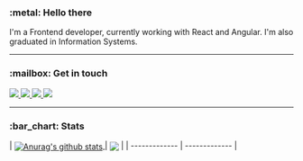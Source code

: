 <h3>:metal: Hello there</h3>
<p>
  I'm a Frontend developer, currently working with React and Angular. I'm also graduated in Information Systems.
</p>

<!-- - 🌱 I’m currently learning some things about Machine Learning, so maybe in the future I can try new things... -->
<hr>

<h3>:mailbox: Get in touch</h3>
<p>
  <a href="mailto:malheiroanderson97@gmail.com">
    <img src="https://img.shields.io/badge/Gmail-D14836?style=for-the-badge&logo=gmail&logoColor=white" />
  </a>

  <a href="https://www.linkedin.com/in/andersonmalheiro">
    <img src="https://img.shields.io/badge/LinkedIn-0077B5?style=for-the-badge&logo=linkedin&logoColor=white" />
  </a>
  
  <a href="https://twitter.com/a_malheiro97">
    <img src="https://img.shields.io/badge/twitter-%231DA1F2.svg?&style=for-the-badge&logo=twitter&logoColor=white" />
  </a>
  
  <a href="https://open.spotify.com/user/a_malheiro97">
    <img src="https://img.shields.io/badge/Spotify-1ED760?&style=for-the-badge&logo=spotify&logoColor=white" />
  </a>
</p>

<hr>

<h3>:bar_chart: Stats</h3>
| <a href="https://github.com/andersonmalheiro/andersonmalheiro">
<img align="center" src="https://github-readme-stats.vercel.app/api?username=andersonmalheiro&show_icons=true&include_all_commits=true&theme=tokyonight&hide_border=true" alt="Anurag's github stats" />
</a> |
<a href="https://github.com/andersonmalheiro/andersonmalheiro"><img align="center" src="https://github-readme-stats.vercel.app/api/top-langs/?username=andersonmalheiro&layout=compact&theme=tokyonight&hide_border=true" /></a> |
| ------------- | ------------- |
